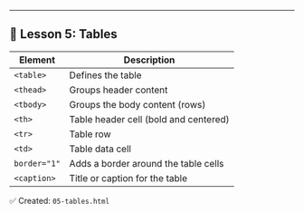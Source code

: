 ---

## 🧪 Lesson 5: Tables

| Element        | Description                              |
|----------------|------------------------------------------|
| `<table>`      | Defines the table                        |
| `<thead>`      | Groups header content                    |
| `<tbody>`      | Groups the body content (rows)           |
| `<th>`         | Table header cell (bold and centered)    |
| `<tr>`         | Table row                                |
| `<td>`         | Table data cell                          |
| `border="1"`   | Adds a border around the table cells     |
| `<caption>`    | Title or caption for the table           |

✅ Created: `05-tables.html`
